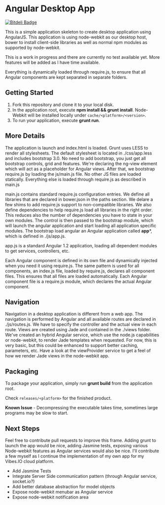 # Angular Desktop App

[![Bitdeli Badge](https://d2weczhvl823v0.cloudfront.net/jgrenon/angular-desktop-app/trend.png)](https://bitdeli.com/free "Bitdeli Badge")

This is a simple application skeleton to create desktop application using AngularJS. This application is using node-webkit as our desktop host,
bower to install client-side libraries as well as normal npm modules as supported by node-webkit.

This is a work in progress and there are currently no test available yet. More features will be added as I have time available.

Everything is dynamically loaded through require.js, to ensure that all Angular components are kept separated in separate folders.

## Getting Started

1. Fork this repository and clone it to your local disk.
2. In the application root, execute **npm install && grunt install**. Node-Webkit will be installed locally under ```cache/<platform>/<version>```.
3. To run your application, execute **grunt run**. 


## More Details

The application is launch and index.html is loaded. Grunt uses LESS to render all stylesheets. The default stylesheet is located in
./css/app.less and includes bootstrap 3.0. No need to add bootstrap, you just get all bootstrap controls, grid and features. We're declaring the ng-view element which will act as a placeholder
for Angular views. After that, we bootstrap require.js by loading the  js/main.js file. No other JS files are loaded statically. Everything else is loaded through require.js as described
in main.js

main.js contains standard require.js configuration entries. We define all libraries that are declared in bower.json in the paths section. We delare a few shims to add require.js support to
non-compatible libraries. We also define dependencies to help require.js load all libraries in the right order. This reduces also the number of dependencies you have to state in your own
modules. The control is then passed to the bootstrap module, which will launch the angular application and start loading all application specific modules. The bootstrap load angular an
Angular application called **app***, which is defined in ./js/app.js.

app.js is a standard Angular 1.2 application, loading all dependent modules to get services, controllers, etc.

Each Angular component is defined in its own file and dynamically injected when you need it using require.js. The same pattern is used for all components, an index.js file, loaded by require.js,
declares all component files. This ensures that all files are loaded automatically. Each Angular component file is a require.js module, which declares the actual Angular component.

## Navigation

Navigation in a desktop application is different from a web app. The navigation is performed by Angular and all available routes are declared in ./js/routes.js. We have to specify the
controller and the actual view in each route. Views are created using Jade and contained in the ./views folder. We've created an hybrid Angular service, which use the node.js capabilities or
node-webkit, to render Jade templates when requested. For now, this is very basic, but this could be enhanced to support better caching, parameters, etc. Have a look at the viewProvider service
to get a feel of how we render Jade views in the node-webkit app.

## Packaging

To package your application, simply run **grunt build** from the application root.

Check ```releases/<platform>``` for the finished product.

**Known Issue** - Decompressing the executable takes time, sometimes large programs may be slow to start.

## Next Steps

Feel free to contribute pull requests to improve this frame. Adding grunt to launch the app would be nice, adding Jasmine tests, exposing various Node-webkit features as Angular services
would also be nice. I'll contribute a few myself as I continue the implementation of my own app for my Vibes.IO cloud platform.

- Add Jasmine Tests
- Integrate Server Side communication pattern (through Angular service, socket.io?)
- Add better database abstraction for model objects
- Expose node-webkit menubar as Angular service
- Expose node-webkit notification area

